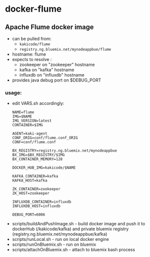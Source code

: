 # docker-flume
## Apache Flume docker image

- can be pulled from:
  - ```kakicode/flume```
  - ```registry.ng.bluemix.net/mynodeappbue/flume```
- hostname: flume
- expects to resolve :
  - zookeeper on "zookeeper" hostname
  - kafka on "kafka" hostname
  - influxdb on "influxdb" hostname
- provides java debug port on $DEBUG_PORT

### usage:

- edit VARS.sh accordingly:
  ```
  NAME=flume
  IMG=$NAME
  IMG_VERSION=latest
  CONTAINER=$IMG

  AGENT=kaki-agent
  CONF_ORIG=conf/flume.conf_ORIG
  CONF=conf/flume.conf

  BX_REGISTRY=registry.ng.bluemix.net/mynodeappbue
  BX_IMG=$BX_REGISTRY/$IMG
  BX_CONTAINER_MEMORY=128

  DOCKER_HUB_IMG=kakicode/$NAME

  KAFKA_CONTAINER=kafka
  KAFKA_HOST=kafka

  ZK_CONTAINER=zookeeper
  ZK_HOST=zookeeper

  INFLUXDB_CONTAINER=influxdb
  INFLUXDB_HOST=influxdb

  DEBUG_PORT=6006
  ```
- scripts/buildAndPushImage.sh - build docker image and push it to dockerHub (/kakicode/kafka) and private bluemix registry (registry.ng.bluemix.net/mynodeappbue/kafka)
- scripts/runLocal.sh - run on local docker engine
- scripts/runOnBluemix.sh - run on bluemix
- scripts/attachOnBluemix.sh - attach to bluemix bash process

